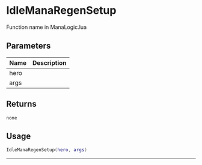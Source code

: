 # IdleManaRegenSetup

Function name in ManaLogic.lua

## Parameters

| Name | Description |
| ---- | ----------- |
| hero |             |
| args |             |

## Returns

`none`

## Usage

```lua
IdleManaRegenSetup(hero, args)
```

---
